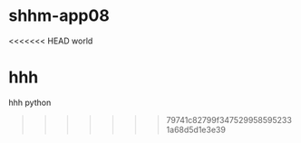 # shhm-app08

<<<<<<< HEAD
world

hhh
=======
hhh
python
>>>>>>> 79741c82799f3475299585952331a68d5d1e3e39
